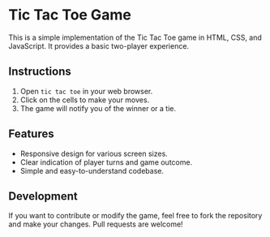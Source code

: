 # Tic Tac Toe Game

This is a simple implementation of the Tic Tac Toe game in HTML, CSS, and JavaScript. It provides a basic two-player experience.

## Instructions

1. Open `tic tac toe` in your web browser.
2. Click on the cells to make your moves.
3. The game will notify you of the winner or a tie.

## Features

- Responsive design for various screen sizes.
- Clear indication of player turns and game outcome.
- Simple and easy-to-understand codebase.

## Development

If you want to contribute or modify the game, feel free to fork the repository and make your changes. Pull requests are welcome!

